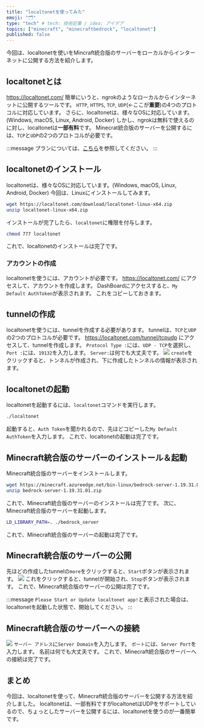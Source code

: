 ```yaml
---
title: "localtonetを使ってみた"
emoji: "🗂"
type: "tech" # tech: 技術記事 / idea: アイデア
topics: ["minecraft", "minecraftbedrock", "localtonet"]
published: false
---
```


今回は、localtonetを使いをMincraft統合版のサーバーをローカルからインターネットに公開する方法を紹介します。

## localtonetとは

https://localtonet.com/
簡単にいうと、ngrokのようなローカルからインターネットに公開するツールです。
`HTTP`, `HTTPS`, `TCP`, `UDP`(←ここが**重要**)の4つのプロトコルに対応しています。
さらに、localtonetは、様々なOSに対応しています。(Windows, macOS, Linux, Android, Docker)
しかし、ngrokは無料で使えるのに対し、localtonetは**一部有料**です。
Minecrat統合版のサーバーを公開するには、`TCP`と`UDP`の2つのプロトコルが必要です。

:::message
プランについては、[こちら](https://localtonet.com/#pricing)を参照してください。
:::

## localtonetのインストール

localtonetは、様々なOSに対応しています。(Windows, macOS, Linux, Android, Docker)
今回は、Linuxにインストールしてみます。

```bash
wget https://localtonet.com/download/localtonet-linux-x64.zip
unzip localtonet-linux-x64.zip
```

インストールが完了したら、`localtonet`に権限を付与します。

```bash
chmod 777 localtonet
```

これで、localtonetのインストールは完了です。

### アカウントの作成

localtonetを使うには、アカウントが必要です。
https://localtonet.com/ にアクセスして、アカウントを作成します。
DashBoardにアクセスすると、`My Default AuthToken`が表示されます。
これをコピーしておきます。

## tunnelの作成

localtonetを使うには、tunnelを作成する必要があります。
tunnelは、`TCP`と`UDP`の2つのプロトコルが必要です。
https://localtonet.com/tunnel/tcpudp にアクセスして、tunnelを作成します。
`Protocol Type :`には、`UDP - TCP`を選択し、`Port :`には、`19132`を入力します。
`Server:`は何でも大丈夫です。
![](https://storage.googleapis.com/zenn-user-upload/dab1be2f2415-20221007.png)
`create`をクリックすると、トンネルが作成され、下に作成したトンネルの情報が表示されます。

## localtonetの起動

localtonetを起動するには、`localtonet`コマンドを実行します。

```bash
./localtonet
```

起動すると、`Auth Token`を聞かれるので、先ほどコピーした`My Default AuthToken`を入力します。
これで、localtonetの起動は完了です。

## Minecraft統合版のサーバーのインストール＆起動

Minecraft統合版のサーバーをインストールします。

```bash
wget https://minecraft.azureedge.net/bin-linux/bedrock-server-1.19.31.01.zip
unzip bedrock-server-1.19.31.01.zip
```

これで、Minecraft統合版のサーバーのインストールは完了です。
次に、Minecraft統合版のサーバーを起動します。

```bash
LD_LIBRARY_PATH=. ./bedrock_server
```

これで、Minecraft統合版のサーバーの起動は完了です。

## Minecraft統合版のサーバーの公開

先ほどの作成したtunnelの`more`をクリックすると、`Start`ボタンが表示されます。
![](https://storage.googleapis.com/zenn-user-upload/84a9639d5d1b-20221007.png)
これをクリックすると、tunnelが開始され、`Stop`ボタンが表示されます。
これで、Minecraft統合版のサーバーの公開は完了です。

:::message
`Please Start or Update localtonet app!`と表示された場合は、localtonetを起動した状態で、開始してください。
:::

## Minecraft統合版のサーバーへの接続

![](https://storage.googleapis.com/zenn-user-upload/d9923553826e-20221007.png)
`サーバー アドレス`に`Server Domain`を入力します。
`ポート`には、`Server Port`を入力します。
名前は何でも大丈夫です。
これで、Minecraft統合版のサーバーへの接続は完了です。

## まとめ

今回は、localtonetを使って、Minecraft統合版のサーバーを公開する方法を紹介しました。
localtonetは、一部有料ですがlocaltonetはUDPをサポートしているので、ちょっとしたサーバーを公開するには、localtonetを使うのが一番簡単です。
